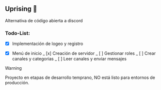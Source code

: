 ## Uprising 👋

Alternativa de código abierta a discord


### Todo-List:

- [x] Implementación de logeo y registro
- [x] Menú de inicio
_ [x] Creación de servidor
_ [ ] Gestionar roles
_ [ ] Crear canales y categorias
_ [ ] Leer canales y enviar mensajes


> [!WARNING]
> Proyecto en etapas de desarrollo temprano, NO está listo para entornos de producción.

<!--

**Here are some ideas to get you started:**

🙋‍♀️ A short introduction - what is your organization all about?
🌈 Contribution guidelines - how can the community get involved?
👩‍💻 Useful resources - where can the community find your docs? Is there anything else the community should know?
🍿 Fun facts - what does your team eat for breakfast?
🧙 Remember, you can do mighty things with the power of [Markdown](https://docs.github.com/github/writing-on-github/getting-started-with-writing-and-formatting-on-github/basic-writing-and-formatting-syntax)
-->
